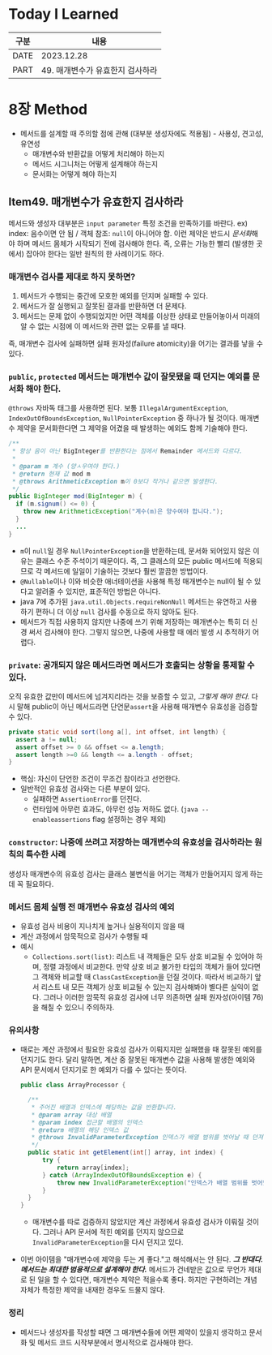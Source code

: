 # Today I Learned

| 구분 | 내용                        |
| ---- | --------------------------|
| DATE | 2023.12.28                |
| PART | 49. 매개변수가 유효한지 검사하라 |

# 8장 Method
* 메서드를 설계할 때 주의할 점에 관해 (대부분 생성자에도 적용됨) - 사용성, 견고성, 유연성
  * 매개변수와 반환값을 어떻게 처리해야 하는지 
  * 메서드 시그니처는 어떻게 설계해야 하는지 
  * 문서화는 어떻게 해야 하는지 

## Item49. 매개변수가 유효한지 검사하라
메서드와 생성자 대부분은 `input parameter` 특정 조건을 만족하기를 바란다. ex) index: 음수이면 안 됨 / 객체 참조: `null`이 아니어야 함.
이런 제약은 반드시 <i>문서화</i>해야 하며 메서드 몸체가 시작되기 전에 검사해야 한다. 즉, 오류는 가능한 빨리 (발생한 곳에서) 잡아야 한다는 일반 원칙의 한 사례이기도 하다.

### 매개변수 검사를 제대로 하지 못하면? 
1. 메서드가 수행되는 중간에 모호한 예외를 던지며 실패할 수 있다. 
2. 메서드가 잘 실행되고 잘못된 결과를 반환하면 더 문제다.
2. 메서드는 문제 없이 수행되었지만 어떤 객체를 이상한 상태로 만들어놓아서 미래의 알 수 없는 시점에 이 메서드와 관련 없는 오류를 낼 때다. 

즉, 매개변수 검사에 실패하면 실패 원자성(failure atomicity)을 어기는 결과를 낳을 수 있다. 

### `public`, `protected` 메서드는 매개변수 값이 잘못됐을 때 던지는 예외를 문서화 해야 한다. 
`@throws` 자바독 태그를 사용하면 된다. 보통 `IllegalArgumentException`, `IndexOutOfBoundsException`, `NullPointerException` 중 하나가 될 것이다.
매개변수 제약을 문서화한다면 그 제약을 어겼을 때 발생하는 예외도 함께 기술해야 한다.
```java
/**
 * 항상 음이 아닌 BigInteger를 반환한다는 점에서 Remainder 메서드와 다르다.
 * 
 * @param m 계수 (양ㅅ우여야 한다.)
 * @return 현재 값 mod m
 * @throws ArithmeticException m이 0보다 작거나 같으면 발생한다.
 */
public BigInteger mod(BigInteger m) {
  if (m.signum() <= 0) {
    throw new ArithmeticException("계수(m)은 양수여야 합니다.");
  }
  ...
}
```
* `m`이 `null`일 경우 `NullPointerException`을 반환하는데, 문서화 되어있지 않은 이유는 클래스 수준 주석이기 때문이다. 즉, 그 클래스의 모든 public 메서드에 적용되므로 각 메서드에 일일이 기술하는 것보다 훨씬 깔끔한 방법이다.
* `@Nullable`이나 이와 비슷한 애너테이션을 사용해 특정 매개변수는 null이 될 수 있다고 알려줄 수 있지만, 표준적인 방법은 아니다.
* java 7에 추가된 `java.util.Objects.requireNonNull` 메서드는 유연하고 사용하기 편하니 더 이상 `null` 검사를 수동으로 하지 않아도 된다.
* 메서드가 직접 사용하지 않지만 나중에 쓰기 위해 저장하는 매개변수는 특히 더 신경 써서 검사해야 한다. 그렇지 않으면, 나중에 사용할 때 에러 발생 시 추적하기 어렵다.


### `private`: 공개되지 않은 메서드라면 메서드가 호출되는 상황을 통제할 수 있다.
오직 유효한 값만이 메서드에 넘겨지리라는 것을 보증할 수 있고, <i>그렇게 해야 한다.</i> 다시 말해 public이 아닌 메서드라면 단언문`assert`을 사용해 매개변수 유효성을 검증할 수 있다. 
```java
private static void sort(long a[], int offset, int length) {
  assert a != null;
  assert offset >= 0 && offset <= a.length;
  assert length >=0 && length <= a.length - offset;
}
```
* 핵심: 자신이 단언한 조건이 무조건 참이라고 선언한다. 
* 일반적인 유효성 검사와는 다른 부분이 있다. 
  * 실패하면 `AssertionError`를 던진다.
  * 런타임에 아무런 효과도, 아무런 성능 저하도 없다. (`java --enableassertions` flag 설정하는 경우 제외)


### `constructor`: 나중에 쓰려고 저장하는 매개변수의 유효성을 검사하라는 원칙의 특수한 사례
생성자 매개변수의 유효성 검사는 클래스 불변식을 어기는 객체가 만들어지지 않게 하는 데 꼭 필요하다. 


### 메서드 몸체 실행 전 매개변수 유효성 검사의 예외 
* 유효성 검사 비용이 지나치게 높거나 실용적이지 않을 때 
* 계산 과정에서 암묵적으로 검사가 수행될 때 
* 예시
  * `Collections.sort(list)`: 리스트 내 객체들은 모두 상호 비교될 수 있어야 하며, 정렬 과정에서 비교한다. 만약 상호 비교 불가한 타입의 객체가 들어 있다면 그 객체와 비교할 때 `ClassCastException`을 던질 것이다. 따라서 비교하기 앞서 리스트 내 모든 객체가 상호 비교될 수 있는지 검사해봐야 별다른 실익이 없다. 그러나 이러한 암묵적 유효성 검사에 너무 의존하면 실패 원자성(아이템 76)을 해칠 수 있으니 주의하자.


### 유의사항
* 때로는 계산 과정에서 필요한 유효성 검사가 이뤄지지만 실패했을 때 잘못된 예외를 던지기도 한다. 달리 말하면, 계산 중 잘못된 매개변수 값을 사용해 발생한 예외와 API 문서에서 던지기로 한 예외가 다를 수 있다는 뜻이다.
  ```java
  public class ArrayProcessor {

    /**
     * 주어진 배열과 인덱스에 해당하는 값을 반환합니다.
     * @param array 대상 배열
     * @param index 접근할 배열의 인덱스
     * @return 배열의 해당 인덱스 값
     * @throws InvalidParameterException 인덱스가 배열 범위를 벗어날 때 던져집니다.
     */
    public static int getElement(int[] array, int index) {
        try {
            return array[index];
        } catch (ArrayIndexOutOfBoundsException e) {
            throw new InvalidParameterException("인덱스가 배열 범위를 벗어났습니다.");
        }
    }
  }
  ```
  * 매개변수를 따로 검증하지 않았지만 계산 과정에서 유효성 검사가 이뤄질 것이다. 그러나 API 문서에 적힌 예외를 던지지 않으므로 `InvalidParameterException`을 다시 던지고 있다.

* 이번 아이템을 "매개변수에 제약을 두는 게 좋다."고 해석해서는 안 된다. <strong><i>그 반대다. 메서드는 최대한 범용적으로 설계해야 한다.</i></strong> 메서드가 건네받은 값으로 무언가 제대로 된 일을 할 수 있다면, 매개변수 제약은 적을수록 좋다. 하지만 구현하려는 개념 자체가 특정한 제약을 내재한 경우도 드물지 않다. 


### 정리 
* 메서드나 생성자를 작성할 때면 그 매개변수들에 어떤 제약이 있을지 생각하고 문서화 및 메서드 코드 시작부분에서 명시적으로 검사해야 한다.